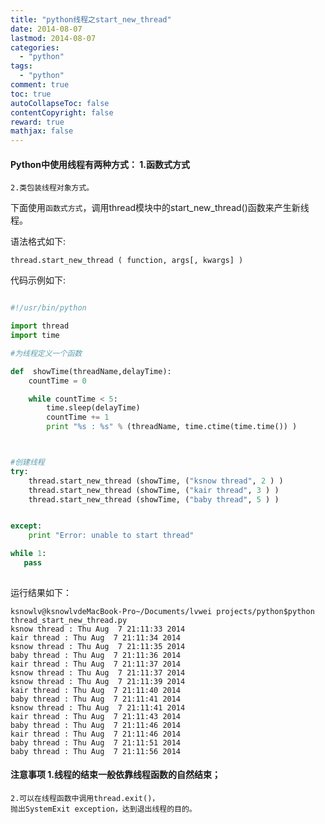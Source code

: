 ```yaml
---
title: "python线程之start_new_thread"
date: 2014-08-07
lastmod: 2014-08-07
categories:
  - "python"
tags:
  - "python"
comment: true
toc: true
autoCollapseToc: false
contentCopyright: false
reward: true
mathjax: false
---
```


#### Python中使用线程有两种方式：    1.函数式方式
    2.类包装线程对象方式。


下面使用`函数式方式`，调用thread模块中的start_new_thread()函数来产生新线程。

语法格式如下:

    thread.start_new_thread ( function, args[, kwargs] )
    
    
代码示例如下:

``` python

#!/usr/bin/python

import thread
import time

#为线程定义一个函数

def  showTime(threadName,delayTime):
	countTime = 0

	while countTime < 5:
		time.sleep(delayTime)
		countTime += 1
		print "%s : %s" % (threadName, time.ctime(time.time()) )



#创建线程
try:
	thread.start_new_thread (showTime, ("ksnow thread", 2 ) )
	thread.start_new_thread (showTime, ("kair thread", 3 ) )
	thread.start_new_thread (showTime, ("baby thread", 5 ) )


except:
	print "Error: unable to start thread"

while 1:
   pass
   
```

运行结果如下：

    ksnowlv@ksnowlvdeMacBook-Pro~/Documents/lvwei projects/python$python thread_start_new_thread.py 
    ksnow thread : Thu Aug  7 21:11:33 2014
    kair thread : Thu Aug  7 21:11:34 2014
    ksnow thread : Thu Aug  7 21:11:35 2014
    baby thread : Thu Aug  7 21:11:36 2014
    kair thread : Thu Aug  7 21:11:37 2014
    ksnow thread : Thu Aug  7 21:11:37 2014
    ksnow thread : Thu Aug  7 21:11:39 2014
    kair thread : Thu Aug  7 21:11:40 2014
    baby thread : Thu Aug  7 21:11:41 2014
    ksnow thread : Thu Aug  7 21:11:41 2014
    kair thread : Thu Aug  7 21:11:43 2014
    baby thread : Thu Aug  7 21:11:46 2014
    kair thread : Thu Aug  7 21:11:46 2014
    baby thread : Thu Aug  7 21:11:51 2014
    baby thread : Thu Aug  7 21:11:56 2014
    
    
#### 注意事项    1.线程的结束一般依靠线程函数的自然结束；
    2.可以在线程函数中调用thread.exit()，
    抛出SystemExit exception，达到退出线程的目的。